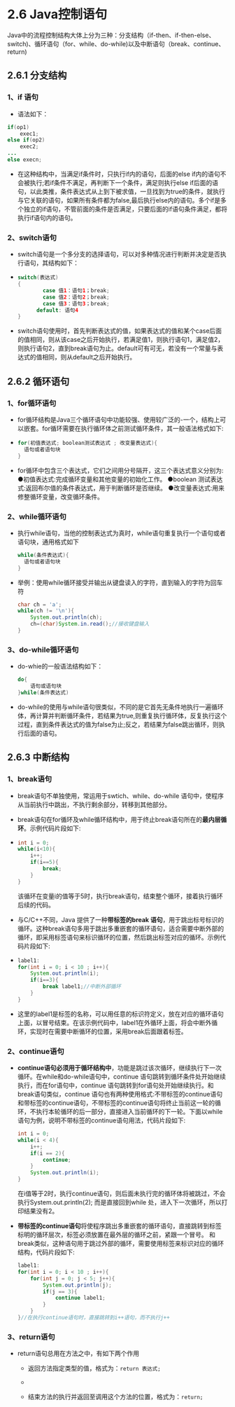 

# 2.6 Java控制语句

Java中的流程控制结构大体上分为三种：分支结构（if-then、if-then-else、switch)、循环语句（for、while、do-while)以及中断语句（break、continue、return)

## 2.6.1 分支结构

### 1、if 语句

- 语法如下：

```java
if(op1)
    exec1;
else if(op2)
    exec2;
...
else execn;
```

- 在这种结构中，当满足if条件时，只执行if内的语句，后面的else if内的语句不会被执行;若if条件不满足，再判断下一个条件，满足则执行else if后面的语句，以此类推，条件表达式从上到下被求值，一旦找到为true的条件，就执行与它关联的语句，如果所有条件都为false,最后执行else内的语句。多个if是多个独立的if语句，不管前面的条件是否满足，只要后面的if语句条件满足，都将执行if语句内的语句。

### 2、switch语句

- switch语句是一个多分支的选择语句，可以对多种情况进行判断并决定是否执行语句，其结构如下：

- ```java
  switch(表达式)
  {
          case 值1：语句1；break;
          case 值2：语句2；break;        
          case 值3：语句3；break;
      	default: 语句4        
  }
  ```

- switch语句使用时，首先判断表达式的值，如果表达式的值和某个case后面的值相同，则从该case之后开始执行，若满足值1，则执行语句1，满足值2，则执行语句2，直到break语句为止。default可有可无，若没有一个常量与表达式的值相同，则从default之后开始执行。

## 2.6.2 循环语句

### 1、for循环语句

- for循环结构是Java三个循环语句中功能较强、使用较广泛的-一个，结构上可以嵌套。for循环需要在执行循环体之前测试循环条件，其一般语法格式如下:

- ```java
  for(初值表达式; boolean测试表达式 ; 改变量表达式){
  	语句或者语句块
  }
  ```

- for循环中包含三个表达式，它们之间用分号隔开，这三个表达式意义分别为:
  ●初值表达式:完成循环变量和其他变量的初始化工作。
  ●boolean 测试表达式:返回布尔值的条件表达式，用于判断循环是否继续。
  ●改变量表达式:用来修整循环变量，改变循环条件。

### 2、while循环语句

- 执行while语句，当他的控制表达式为真时，while语句重复执行一个语句或者语句块，通用格式如下

  ```java
  while(条件表达式){
  	语句或者语句块
  }
  ```

- 举例：使用while循环接受并输出从键盘读入的字符，直到输入的字符为回车符

  ```java
  char ch = 'a';
  while(ch != '\n'){
      System.out.println(ch);
      ch=(char)System.in.read();//接收键盘输入
  }
  ```

### 3、do-while循环语句

- do-whie的一般语法结构如下：

  ```java
  do{
      语句或语句块
  }while(条件表达式)
  ```

- do-while的使用与while语句很类似，不同的是它首先无条件地执行一遍循环体，再计算并判断循环条件，若结果为true,则重复执行循环体，反复执行这个过程，直到条件表达式的值为false为止;反之，若结果为false跳出循环，则执行后面的语句。

## 2.6.3 中断结构

### 1、break语句

- break语句不单独使用，常运用于swtich、while、do-while 语句中，使程序从当前执行中跳出，不执行剩余部分，转移到其他部分。

- break语句在for循环及while循环结构中，用于终止break语句所在的**最内层循环**。示例代码片段如下:

- ```java
  int i = 0;
  while(i<10){
      i++;
      if(i==5){
          break;
      }
  }
  ```

  该循环在变量i的值等于5时，执行break语句，结束整个循环，接着执行循环后续的代码。

- 与C/C++不同，Java 提供了一种**带标签的break 语句**，用于跳出标号标识的循环。这种break语句多用于跳出多重嵌套的循环语句，适合需要中断外部的循环，即采用标签语句来标识循环的位置，然后跳出标签对应的循环。示例代码片段如下:

- ```java
  label1:
  for(int i = 0; i < 10 ; i++){
      System.out.println(i);
      if(i==3){
          break label1;//中断外部循环
      }
  }
  ```

- 这里的label1是标签的名称，可以用任意的标识符定义，放在对应的循环语句上面，以冒号结束。在该示例代码中，label1在外循环上面，将会中断外循环，实现时在需要中断循环的位置，采用break后面跟着标签。

### 2、continue语句

- **continue语句必须用于循环结构中**，功能是跳过该次循环，继续执行下一次循环。在while和do-while语句中，continue 语句跳转到循环条件处开始继续执行，而在for语句中，continue 语句跳转到for语句处开始继续执行。和break语句类似，continue 语句也有两种使用格式:不带标签的continue语句和带标签的continue语句，不带标签的continue语句将终止当前这一轮的循环，不执行本轮循环的后一部分，直接进入当前循环的下一轮。下面以while 语句为例，说明不带标签的continue语句用法，代码片段如下:

  ```java
  int i = 0;
  while(i < 4){
      i++;
      if(i == 2){
          continue;
      }
      System.out.println(i);
  }
  ```

  在i值等于2时，执行continue语句，则后面未执行完的循环体将被跳过，不会执行System.out.println(2); 而是直接回到while 处，进入下一次循环，所以打印结果没有2。

- **带标签的continue语句**将使程序跳出多重嵌套的循环语句，直接跳转到标签标明的循环层次，标签必须放置在最外层的循环之前，紧跟一个冒号。 和break类似，这种语句用于跳过外部的循环，需要使用标签来标识对应的循环结构，代码片段如下:

  ```java
  label1:
  for(int i = 0; i < 10 ; i++){
      for(int j = 0; j < 5; j++){
          System.out.println(j);
          if(j == 3){
              continue label1;
          }
      }
  }//在执行continue语句时，直接跳转到i++语句，而不执行j++
  ```

### 3、return语句

- return语句总用在方法之中，有如下两个作用

  - 返回方法指定类型的值，格式为：`return 表达式;`

  - 
  - 结束方法的执行并返回至调用这个方法的位置，格式为：`return;`

